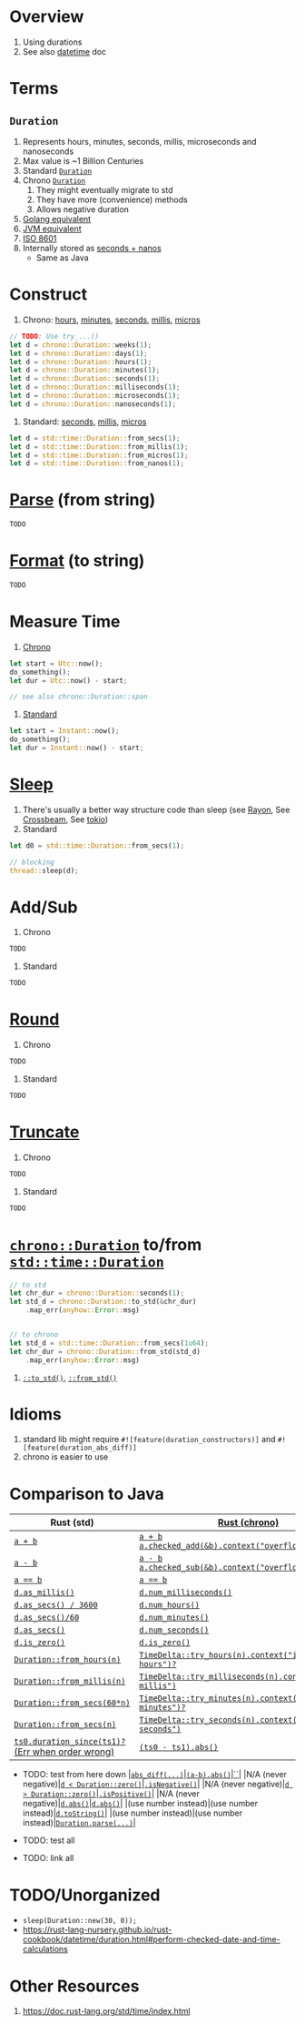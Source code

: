 # Overview
1. Using durations
1. See also [datetime](./datetime.md) doc


# Terms
## `Duration`
1. Represents hours, minutes, seconds, millis, microseconds and nanoseconds
1. Max value is ~1 Billion Centuries
1. Standard [`Duration`](https://doc.rust-lang.org/stable/std/time/struct.Duration.html)
1. Chrono [`Duration`](https://docs.rs/chrono/latest/chrono/struct.Duration.html)
    1. They might eventually migrate to std
    1. They have more (convenience) methods
    1. Allows negative duration
1. [Golang equivalent](https://pkg.go.dev/time#Duration)
1. [JVM equivalent](https://docs.oracle.com/en/java/javase/17/docs/api/java.base/java/time/Duration.html)
1. [ISO 8601](https://en.wikipedia.org/wiki/ISO_8601#Durations)
1. Internally stored as [seconds + nanos](https://doc.rust-lang.org/stable/src/core/time.rs.html#86)
    - Same as Java


# Construct
1. Chrono: [hours](https://docs.rs/chrono/latest/chrono/struct.Duration.html#method.hours), [minutes](https://docs.rs/chrono/latest/chrono/struct.Duration.html#method.minutes), [seconds](https://docs.rs/chrono/latest/chrono/struct.Duration.html#method.seconds), [millis](https://docs.rs/chrono/latest/chrono/struct.Duration.html#method.milliseconds), [micros](https://docs.rs/chrono/latest/chrono/struct.Duration.html#method.microseconds)
```rust
// TODO: Use try_...()
let d = chrono::Duration::weeks(1);
let d = chrono::Duration::days(1);
let d = chrono::Duration::hours(1);
let d = chrono::Duration::minutes(1);
let d = chrono::Duration::seconds(1);
let d = chrono::Duration::milliseconds(1);
let d = chrono::Duration::microseconds(1);
let d = chrono::Duration::nanoseconds(1);
```
1. Standard: [seconds](https://doc.rust-lang.org/stable/std/time/struct.Duration.html#method.from_secs), [millis](https://doc.rust-lang.org/stable/std/time/struct.Duration.html#method.from_millis), [micros](https://doc.rust-lang.org/stable/std/time/struct.Duration.html#method.from_micros)
```rust
let d = std::time::Duration::from_secs(1);
let d = std::time::Duration::from_millis(1);
let d = std::time::Duration::from_micros(1);
let d = std::time::Duration::from_nanos(1);
```


# [Parse](TODO) (from string)
```rust
TODO
```


# [Format](TODO) (to string)
```rust
TODO
```


# Measure Time
1. [Chrono](https://docs.rs/chrono/latest/chrono/struct.DateTime.html#impl-Sub%3CDateTime%3CTz%3E%3E-for-DateTime%3CTz%3E)
```rust
let start = Utc::now();
do_something();
let dur = Utc::now() - start;

// see also chrono::Duration::span
```
1. [Standard](https://doc.rust-lang.org/stable/std/time/struct.Instant.html#impl-Sub%3CInstant%3E-for-Instant)
```rust
let start = Instant::now();
do_something();
let dur = Instant::now() - start;
```


# [Sleep](https://doc.rust-lang.org/stable/std/thread/fn.sleep.html)
1. There's usually a better way structure code than sleep (see [Rayon](https://docs.rs/rayon/latest/rayon/), See [Crossbeam](https://docs.rs/crossbeam/latest/crossbeam/), See [tokio](https://docs.rs/tokio/latest/tokio/time/fn.sleep.html))
1. Standard
```rust
let d0 = std::time::Duration::from_secs(1);

// blocking
thread::sleep(d);
```


# Add/Sub
1. Chrono
```rust
TODO
```
1. Standard
```rust
TODO
```


# [Round](TODO)
1. Chrono
```rust
TODO
```
1. Standard
```rust
TODO
```


# [Truncate](TODO)
1. Chrono
```rust
TODO
```
1. Standard
```rust
TODO
```


#  [`chrono::Duration`](https://docs.rs/chrono/latest/chrono/struct.Duration.html) to/from [`std::time::Duration`](https://doc.rust-lang.org/stable/std/time/struct.Duration.html)
```rust
// to std
let chr_dur = chrono::Duration::seconds(1);
let std_d = chrono::Duration::to_std(&chr_dur)
    .map_err(anyhow::Error::msg)


// to chrono
let std_d = std::time::Duration::from_secs(1u64);
let chr_dur = chrono::Duration::from_std(std_d)
    .map_err(anyhow::Error::msg)
```
1. [`::to_std()`](https://docs.rs/chrono/latest/chrono/struct.Duration.html#method.to_std), [`::from_std()`](https://docs.rs/chrono/latest/chrono/struct.Duration.html#method.from_std)


# Idioms
1. standard lib might require `#![feature(duration_constructors)]` and `#![feature(duration_abs_diff)]`
1. chrono is easier to use


# Comparison to Java
|Rust (std)|[Rust (chrono)](https://docs.rs/chrono/latest/chrono/)|Java|
|---|---|---|
|[`a + b`](TODO)|[`a + b`](TODO)<br>[`a.checked_add(&b).context("overflow")?`](TODO)|[`a.plus(b)`](TODO)|
|[`a - b`](TODO)|[`a - b`](TODO)<br>[`a.checked_sub(&b).context("overflow")`](TODO)|[`a.minus(b)`](TODO)|
|[`a == b`](TODO)|[`a == b`](TODO)|[`a.equals(b)`](TODO)|
|[`d.as_millis()`](TODO)|[`d.num_milliseconds()`](TODO)|[`d.toMillis()`](TODO)|
|[`d.as_secs() / 3600`](TODO)|[`d.num_hours()`](TODO)|[`d.toHours()`](TODO)|
|[`d.as_secs()/60`](TODO)|[`d.num_minutes()`](TODO)|[`d.toMinutes()`](TODO)|
|[`d.as_secs()`](TODO)|[`d.num_seconds()`](TODO)|[`d.toSeconds()`](TODO)|
|[`d.is_zero()`](TODO)|[`d.is_zero()`](TODO)|[`.isZero()`](TODO)|
|[`Duration::from_hours(n)`](TODO)|[`TimeDelta::try_hours(n).context("invalid hours")?`](TODO)|[`Duration.ofHours(n)`](TODO)|
|[`Duration::from_millis(n)`](TODO)|[`TimeDelta::try_milliseconds(n).context("invalid millis")`](TODO)|[`Duration.ofMillis(n)`](TODO)|
|[`Duration::from_secs(60*n)`](TODO)|[`TimeDelta::try_minutes(n).context("invalid minutes")?`](TODO)|[`Duration.ofMinutes(n)`](TODO)|
|[`Duration::from_secs(n)`](TODO)|[`TimeDelta::try_seconds(n).context("invalid seconds")`](TODO)|[`Duration.ofSeconds(n)`](TODO)|
|[`ts0.duration_since(ts1)?` (Err when order wrong)](TODO)|[`(ts0 - ts1).abs()`](TODO)|[`Duration.between(a, b).abs()`](TODO)|


- TODO: test from here down
|[`abs_diff(...)`](TODO)|[`(a-b).abs()`](TODO)|[``](TODO)|
|N/A (never negative)|[`d < Duration::zero()`](TODO)|[`.isNegative()`](TODO)|
|N/A (never negative)|[`d > Duration::zero()`](TODO)|[`.isPositive()`](TODO)|
|N/A (never negative)|[`d.abs()`](TODO)|[`d.abs()`](TODO)|
|(use number instead)|(use number instead)|[`d.toString()`](TODO)|
|(use number instead)|(use number instead)|[`Duration.parse(...)`](TODO)|

- TODO: test all
- TODO: link all



# TODO/Unorganized
- `sleep(Duration::new(30, 0));`
- https://rust-lang-nursery.github.io/rust-cookbook/datetime/duration.html#perform-checked-date-and-time-calculations


# Other Resources
1. https://doc.rust-lang.org/std/time/index.html

